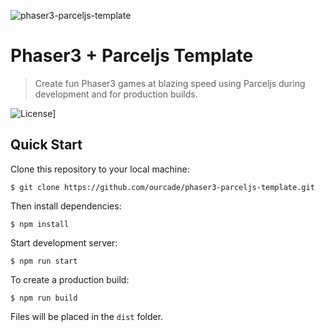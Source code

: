 ![phaser3-parceljs-template](https://user-images.githubusercontent.com/2236153/71606463-37a0da80-2b2e-11ea-9b5f-5d26ccc84f91.png)

# Phaser3 + Parceljs Template
> Create fun Phaser3 games at blazing speed using Parceljs during development and for production builds.

![License](https://img.shields.io/badge/license-MIT-green)]

## Quick Start

Clone this repository to your local machine:

```
$ git clone https://github.com/ourcade/phaser3-parceljs-template.git
```

Then install dependencies:

```
$ npm install
```

Start development server:

```
$ npm run start
```

To create a production build:

```
$ npm run build
```

Files will be placed in the `dist` folder.